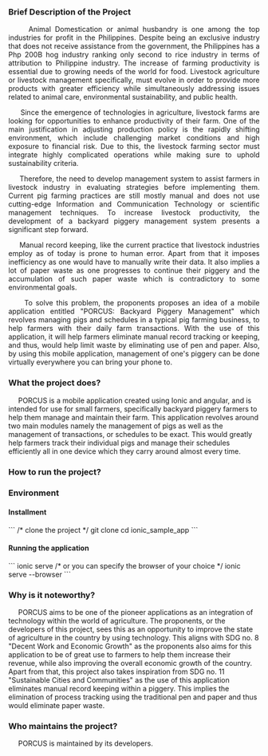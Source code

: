 <h3>Brief Description of the Project</h3> <i class="fa-solid fa-1"></i>

<p align=justify>
&nbsp;&nbsp;&nbsp;&nbsp; Animal Domestication or animal husbandry is one among the top industries for profit in the Philippines. Despite being an exclusive industry that does not receive assistance from the government, the Philippines has a Php 200B hog industry ranking only second to rice industry in terms of attribution to Philippine industry. The increase of farming productivity is essential due to growing needs of the world for food. Livestock agriculture or livestock management specifically, must evolve in order to provide more products with greater efficiency while simultaneously addressing issues related to animal care, environmental sustainability, and public health.
<p align=justify>
&nbsp;&nbsp;&nbsp;&nbsp; Since the emergence of technologies in agriculture, livestock farms are looking for opportunities to enhance productivity of their farm. One of the main justification in adjusting production policy is the rapidly shifting environment, which include challenging market conditions and high exposure to financial risk. Due to this, the livestock farming sector must integrate highly complicated operations while making sure to uphold sustainability criteria. 
<p align=justify>
&nbsp;&nbsp;&nbsp;&nbsp; Therefore, the need to develop management system to assist farmers in livestock industry in evaluating strategies before implementing them. Current pig farming practices are still mostly manual and does not use cutting-edge Information and Communication Technology or scientific management techniques. To increase livestock productivity, the development of a backyard piggery management system presents a significant step forward.
<p align=justify>
&nbsp;&nbsp;&nbsp;&nbsp; Manual record keeping, like the current practice that livestock industries employ as of today is prone to human error. Apart from that it imposes inefficiency as one would have to manually write their data. It also implies a lot of paper waste as one progresses to continue their piggery and the accumulation of such paper waste which is contradictory to some environmental goals.
<p align=justify>
&nbsp;&nbsp;&nbsp;&nbsp; To solve this problem, the proponents proposes an idea of a mobile application entitled "PORCUS: Backyard Piggery Management" which revolves managing pigs and schedules in a typical pig farming business, to help farmers with their daily farm transactions. With the use of this application, it will help farmers eliminate manual record tracking or keeping, and thus, would help limit waste by eliminating use of pen and paper. Also, by using this mobile application, management of one's piggery can be done virtually everywhere you can bring your phone to.


<h3>What the project does?</h3> <i class="fa-sollid fa-1"></i>

&nbsp;&nbsp;&nbsp;&nbsp; PORCUS is a mobile application created using Ionic and angular, and is intended for use for small farmers, specifically backyard piggery farmers to help them manage and maintain their farm. This application revolves around two main modules namely the management of pigs as well as the management of transactions, or schedules to be exact. This would greatly help farmers track their individual pigs and manage their schedules efficiently all in one device which they carry around almost every time. 

<h3>How to run the project?</h3> <i class="fa-sollid fa-1"></i>
<h3>Environment</h3>
<h4>Installment</h4>
```
/* clone the project */
git clone
cd ionic_sample_app
```
<h4>Running the application</h4>
```
ionic serve
/* or you can specify the browser of your choice */
ionic serve --browser <browser_of_your_choice>
```

<h3>Why is it noteworthy?</h3> <i class="fa-sollid fa-1"></i>

&nbsp;&nbsp;&nbsp;&nbsp; PORCUS aims to be one of the pioneer applications as an integration of technology within the world of agriculture. The proponents, or the developers of this project, sees this as an opportunity to improve the state of agriculture in the country by using technology. This aligns with SDG no. 8 "Decent Work and Economic Growth" as the proponents also aims for this application to be of great use to farmers to help them increase their revenue, while also improving the overall economic growth of the country. Apart from that, this project also takes inspiration from SDG no. 11 "Sustainable Cities and Communities" as the use of this application eliminates manual record keeping within a piggery. This implies the elimination of process tracking using the traditional pen and paper and thus would eliminate paper waste.

<h3>Who maintains the project?</h3> <i class="fa-sollid fa-1"></i>

&nbsp;&nbsp;&nbsp;&nbsp; PORCUS is maintained by its developers.

